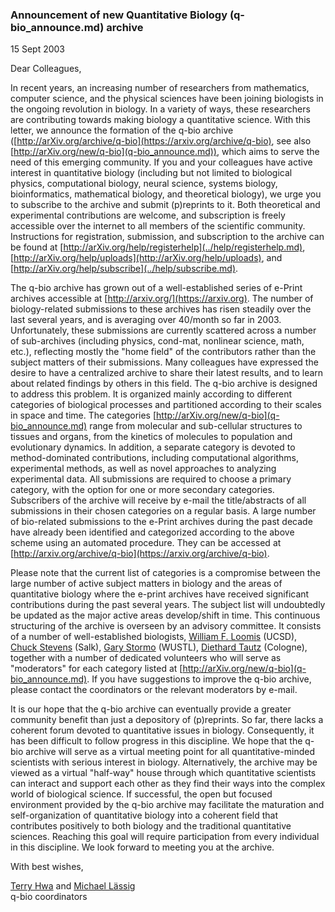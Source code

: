 ### Announcement of new Quantitative Biology (q-bio_announce.md) archive

15 Sept 2003

Dear Colleagues,

In recent years, an increasing number of researchers from mathematics, computer science, and the physical sciences have been joining biologists in the ongoing revolution in biology. In a variety of ways, these researchers are contributing towards making biology a quantitative science. With this letter, we announce the formation of the q-bio archive ([http://arXiv.org/archive/q-bio](https://arxiv.org/archive/q-bio), see also [http://arXiv.org/new/q-bio](q-bio_announce.md)), which aims to serve the need of this emerging community. If you and your colleagues have active interest in quantitative biology (including but not limited to biological physics, computational biology, neural science, systems biology, bioinformatics, mathematical biology, and theoretical biology), we urge you to subscribe to the archive and submit (p)reprints to it. Both theoretical and experimental contributions are welcome, and subscription is freely accessible over the internet to all members of the scientific community. Instructions for registration, submission, and subscription to the archive can be found at [http://arXiv.org/help/registerhelp](../help/registerhelp.md), [http://arXiv.org/help/uploads](http://arXiv.org/help/uploads), and [http://arXiv.org/help/subscribe](../help/subscribe.md).

The q-bio archive has grown out of a well-established series of e-Print archives accessible at [http://arxiv.org/](https://arxiv.org). The number of biology-related submissions to these archives has risen steadily over the last several years, and is averaging over 40/month so far in 2003. Unfortunately, these submissions are currently scattered across a number of sub-archives (including physics, cond-mat, nonlinear science, math, etc.), reflecting mostly the "home field" of the contributors rather than the subject matters of their submissions. Many colleagues have expressed the desire to have a centralized archive to share their latest results, and to learn about related findings by others in this field. The q-bio archive is designed to address this problem. It is organized mainly according to different categories of biological processes and partitioned according to their scales in space and time. The categories [http://arXiv.org/new/q-bio](q-bio_announce.md) range from molecular and sub-cellular structures to tissues and organs, from the kinetics of molecules to population and evolutionary dynamics. In addition, a separate category is devoted to method-dominated contributions, including computational algorithms, experimental methods, as well as novel approaches to analyzing experimental data. All submissions are required to choose a primary category, with the option for one or more secondary categories. Subscribers of the archive will receive by e-mail the title/abstracts of all submissions in their chosen categories on a regular basis. A large number of bio-related submissions to the e-Print archives during the past decade have already been identified and categorized according to the above scheme using an automated procedure. They can be accessed at [http://arxiv.org/archive/q-bio](https://arxiv.org/archive/q-bio).

Please note that the current list of categories is a compromise between the large number of active subject matters in biology and the areas of quantitative biology where the e-print archives have received significant contributions during the past several years. The subject list will undoubtedly be updated as the major active areas develop/shift in time. This continuous structuring of the archive is overseen by an advisory committee. It consists of a number of well-established biologists, [William F. Loomis](http://www-biology.ucsd.edu/faculty/loomis.html) (UCSD), [Chuck Stevens](http://www.salk.edu/faculty/faculty/details.php?id=50) (Salk), [Gary Stormo](http://ural.wustl.edu/stormo.html) (WUSTL), [Diethard Tautz](http://www.uni-koeln.de/math-nat-fak/genetik/groups/Tautz/cv.html) (Cologne), together with a number of dedicated volunteers who will serve as "moderators" for each category listed at [http://arXiv.org/new/q-bio](q-bio_announce.md). If you have suggestions to improve the q-bio archive, please contact the coordinators or the relevant moderators by e-mail.

It is our hope that the q-bio archive can eventually provide a greater community benefit than just a depository of (p)reprints. So far, there lacks a coherent forum devoted to quantitative issues in biology. Consequently, it has been difficult to follow progress in this discipline. We hope that the q-bio archive will serve as a virtual meeting point for all quantitative-minded scientists with serious interest in biology. Alternatively, the archive may be viewed as a virtual "half-way" house through which quantitative scientists can interact and support each other as they find their ways into the complex world of biological science. If successful, the open but focused environment provided by the q-bio archive may facilitate the maturation and self-organization of quantitative biology into a coherent field that contributes positively to both biology and the traditional quantitative sciences. Reaching this goal will require participation from every individual in this discipline. We look forward to meeting you at the archive.

With best wishes,

  
[Terry Hwa](http://matisse.ucsd.edu/~hwa/) and [Michael Lässig](http://www.thp.Uni-Koeln.DE/~lassig/)  
q-bio coordinators
